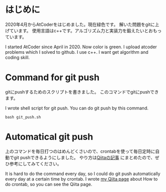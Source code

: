 # はじめに
2020年4月からAtCoderをはじめました。現在緑色です。
解いた問題をgitに上げています。
使用言語はc++です。アルゴリズム力と実装力を鍛えたいとおもっています。

I started AtCoder since April in 2020.
Now color is green.
I upload atcoder problems which I solved to github.
I use c++. I want get algorithm and coding skill.

# Command for git push
gitにpushするためのスクリプトを書きました。
このコマンドでgitにpushできます。

I wrote shell script for git push.
You can do git push by this command.

```Shell:
bash git_push.sh
```

# Automatical git push 
上のコマンドを毎日打つのはめんどくさいので、crontabを使って毎日定時に自動でgit pushできるようにしました。
やり方は<a href="https://qiita.com/nono19972020/items/563b2529be83576323e3" target="_blank">Qiitaの記事</a> にまとめたので、ぜひ参考にしてみてください。


It is hard to do the command every day, so I could do git push automatically every day at a certain time by crontab. I wrote <a href="https://qiita.com/nono19972020/items/563b2529be83576323e3" target="_blank">my Qiita page</a> about How to do crontab, so you can see the Qiita page.